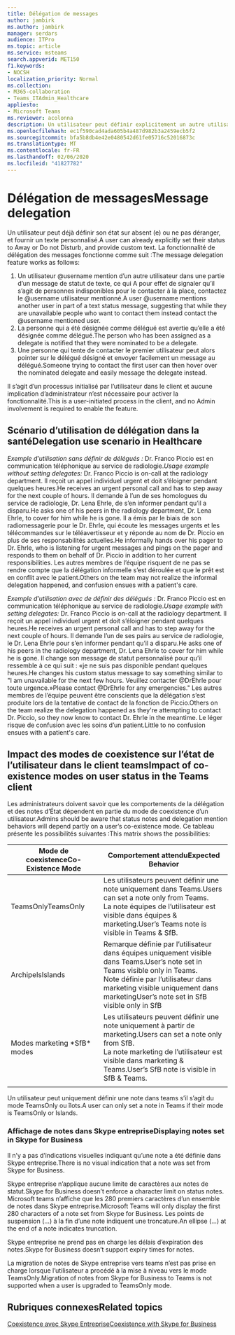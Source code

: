 ```yaml
---
title: Délégation de messages
author: jambirk
ms.author: jambirk
manager: serdars
audience: ITPro
ms.topic: article
ms.service: msteams
search.appverid: MET150
f1.keywords:
- NOCSH
localization_priority: Normal
ms.collection:
- M365-collaboration
- Teams_ITAdmin_Healthcare
appliesto:
- Microsoft Teams
ms.reviewer: acolonna
description: Un utilisateur peut définir explicitement un autre utilisateur comme délégué dans son message d’État.
ms.openlocfilehash: ec1f590cad4ada605b4a487d982b3a2459ecb5f2
ms.sourcegitcommit: bfa5b8db4e42e0480542d61fe05716c52016873c
ms.translationtype: MT
ms.contentlocale: fr-FR
ms.lasthandoff: 02/06/2020
ms.locfileid: "41827782"
---
```

# <a name="message-delegation"></a><span data-ttu-id="0e921-103">Délégation de messages</span><span class="sxs-lookup"><span data-stu-id="0e921-103">Message delegation</span></span>

<span data-ttu-id="0e921-104">Un utilisateur peut déjà définir son état sur absent (e) ou ne pas déranger, et fournir un texte personnalisé.</span><span class="sxs-lookup"><span data-stu-id="0e921-104">A user can already explicitly set their status to Away or Do not Disturb, and provide custom text.</span></span> <span data-ttu-id="0e921-105">La fonctionnalité de délégation des messages fonctionne comme suit :</span><span class="sxs-lookup"><span data-stu-id="0e921-105">The message delegation feature works as follows:</span></span>

1. <span data-ttu-id="0e921-106">Un utilisateur @username mention d’un autre utilisateur dans une partie d’un message de statut de texte, ce qui A pour effet de signaler qu’il s’agit de personnes indisponibles pour le contacter à la place, contactez le @username utilisateur mentionné.</span><span class="sxs-lookup"><span data-stu-id="0e921-106">A user @username mentions another user in part of a text status message, suggesting that while they are unavailable people who want to contact them instead contact the @username mentioned user.</span></span>
2. <span data-ttu-id="0e921-107">La personne qui a été désignée comme délégué est avertie qu’elle a été désignée comme délégué.</span><span class="sxs-lookup"><span data-stu-id="0e921-107">The person who has been assigned as a delegate is notified that they were nominated to be a delegate.</span></span>
3. <span data-ttu-id="0e921-108">Une personne qui tente de contacter le premier utilisateur peut alors pointer sur le délégué désigné et envoyer facilement un message au délégué.</span><span class="sxs-lookup"><span data-stu-id="0e921-108">Someone trying to contact the first user can then hover over the nominated delegate and easily message the delegate instead.</span></span>  

<span data-ttu-id="0e921-109">Il s’agit d’un processus initialisé par l’utilisateur dans le client et aucune implication d’administrateur n’est nécessaire pour activer la fonctionnalité.</span><span class="sxs-lookup"><span data-stu-id="0e921-109">This is a user-initiated process in the client, and no Admin involvement is required to enable the feature.</span></span> 

## <a name="delegation-use-scenario-in-healthcare"></a><span data-ttu-id="0e921-110">Scénario d’utilisation de délégation dans la santé</span><span class="sxs-lookup"><span data-stu-id="0e921-110">Delegation use scenario in Healthcare</span></span>

<span data-ttu-id="0e921-111">*Exemple d’utilisation sans définir de délégués :*  Dr. Franco Piccio est en communication téléphonique au service de radiologie.</span><span class="sxs-lookup"><span data-stu-id="0e921-111">*Usage example without setting delegates:*  Dr. Franco Piccio is on-call at the radiology department.</span></span> <span data-ttu-id="0e921-112">Il reçoit un appel individuel urgent et doit s’éloigner pendant quelques heures.</span><span class="sxs-lookup"><span data-stu-id="0e921-112">He receives an urgent personal call and has to step away for the next couple of hours.</span></span> <span data-ttu-id="0e921-113">Il demande à l’un de ses homologues du service de radiologie, Dr. Lena Ehrle, de s’en informer pendant qu’il a disparu.</span><span class="sxs-lookup"><span data-stu-id="0e921-113">He asks one of his peers in the radiology department, Dr. Lena Ehrle, to cover for him while he is gone.</span></span> <span data-ttu-id="0e921-114">Il a émis par le biais de son radiomessagerie pour le Dr. Ehrle, qui écoute les messages urgents et les télécommandes sur le téléavertisseur et y réponde au nom de Dr. Piccio en plus de ses responsabilités actuelles.</span><span class="sxs-lookup"><span data-stu-id="0e921-114">He informally hands over his pager to Dr. Ehrle, who is listening for urgent messages and pings on the pager and responds to them on behalf of Dr. Piccio in addition to her current responsibilities.</span></span> <span data-ttu-id="0e921-115">Les autres membres de l’équipe risquent de ne pas se rendre compte que la délégation informelle s’est déroulée et que le prêt est en conflit avec le patient.</span><span class="sxs-lookup"><span data-stu-id="0e921-115">Others on the team may not realize the informal delegation happened, and confusion ensues with a patient's care.</span></span>

<span data-ttu-id="0e921-116">*Exemple d’utilisation avec de définir des délégués :* Dr. Franco Piccio est en communication téléphonique au service de radiologie.</span><span class="sxs-lookup"><span data-stu-id="0e921-116">*Usage example with setting delegates:* Dr. Franco Piccio is on-call at the radiology department.</span></span> <span data-ttu-id="0e921-117">Il reçoit un appel individuel urgent et doit s’éloigner pendant quelques heures.</span><span class="sxs-lookup"><span data-stu-id="0e921-117">He receives an urgent personal call and has to step away for the next couple of hours.</span></span> <span data-ttu-id="0e921-118">Il demande l’un de ses pairs au service de radiologie, le Dr. Lena Ehrle pour s’en informer pendant qu’il a disparu.</span><span class="sxs-lookup"><span data-stu-id="0e921-118">He asks one of his peers in the radiology department, Dr. Lena Ehrle to cover for him while he is gone.</span></span> <span data-ttu-id="0e921-119">Il change son message de statut personnalisé pour qu’il ressemble à ce qui suit : «je ne suis pas disponible pendant quelques heures.</span><span class="sxs-lookup"><span data-stu-id="0e921-119">He changes his custom status message to say something similar to "I am unavailable for the next few hours.</span></span> <span data-ttu-id="0e921-120">Veuillez contacter @DrEhrle pour toute urgence.»</span><span class="sxs-lookup"><span data-stu-id="0e921-120">Please contact @DrEhrle for any emergencies."</span></span>  <span data-ttu-id="0e921-121">Les autres membres de l’équipe peuvent être conscients que la délégation s’est produite lors de la tentative de contact de la fonction de Piccio.</span><span class="sxs-lookup"><span data-stu-id="0e921-121">Others on the team realize the delegation happened as they're attempting to contact Dr. Piccio, so they now know to contact Dr. Ehrle in the meantime.</span></span> <span data-ttu-id="0e921-122">Le léger risque de confusion avec les soins d’un patient.</span><span class="sxs-lookup"><span data-stu-id="0e921-122">Little to no confusion ensues with a patient's care.</span></span>

## <a name="impact-of-co-existence-modes-on-user-status-in-the-teams-client"></a><span data-ttu-id="0e921-123">Impact des modes de coexistence sur l’état de l’utilisateur dans le client teams</span><span class="sxs-lookup"><span data-stu-id="0e921-123">Impact of co-existence modes on user status in the Teams client</span></span>

<span data-ttu-id="0e921-124">Les administrateurs doivent savoir que les comportements de la délégation et des notes d’État dépendent en partie du mode de coexistence d’un utilisateur.</span><span class="sxs-lookup"><span data-stu-id="0e921-124">Admins should be aware that status notes and delegation mention behaviors will depend partly on a user’s co-existence mode.</span></span> <span data-ttu-id="0e921-125">Ce tableau présente les possibilités suivantes :</span><span class="sxs-lookup"><span data-stu-id="0e921-125">This matrix shows the possibilities:</span></span>

|<span data-ttu-id="0e921-126">Mode de coexistence</span><span class="sxs-lookup"><span data-stu-id="0e921-126">Co-Existence Mode</span></span> | <span data-ttu-id="0e921-127">Comportement attendu</span><span class="sxs-lookup"><span data-stu-id="0e921-127">Expected Behavior</span></span>|
|---|---|
|<span data-ttu-id="0e921-128">TeamsOnly</span><span class="sxs-lookup"><span data-stu-id="0e921-128">TeamsOnly</span></span> |<span data-ttu-id="0e921-129">Les utilisateurs peuvent définir une note uniquement dans Teams.</span><span class="sxs-lookup"><span data-stu-id="0e921-129">Users can set a note only from Teams.</span></span> <br> <span data-ttu-id="0e921-130">La note équipes de l’utilisateur est visible dans équipes & marketing.</span><span class="sxs-lookup"><span data-stu-id="0e921-130">User’s Teams note is visible in Teams & SfB.</span></span> |
|<span data-ttu-id="0e921-131">Archipels</span><span class="sxs-lookup"><span data-stu-id="0e921-131">Islands</span></span> | <span data-ttu-id="0e921-132">Remarque définie par l’utilisateur dans équipes uniquement visible dans Teams.</span><span class="sxs-lookup"><span data-stu-id="0e921-132">User’s note set in Teams visible only in Teams.</span></span> <br> <span data-ttu-id="0e921-133">Note définie par l’utilisateur dans marketing visible uniquement dans marketing</span><span class="sxs-lookup"><span data-stu-id="0e921-133">User’s note set in SfB visible only in SfB</span></span> |
|<span data-ttu-id="0e921-134">Modes marketing \*</span><span class="sxs-lookup"><span data-stu-id="0e921-134">SfB\* modes</span></span> | <span data-ttu-id="0e921-135">Les utilisateurs peuvent définir une note uniquement à partir de marketing.</span><span class="sxs-lookup"><span data-stu-id="0e921-135">Users can set a note only from SfB.</span></span> <br> <span data-ttu-id="0e921-136">La note marketing de l’utilisateur est visible dans marketing & Teams.</span><span class="sxs-lookup"><span data-stu-id="0e921-136">User’s SfB note is visible in SfB & Teams.</span></span>  |
|||

<span data-ttu-id="0e921-137">Un utilisateur peut uniquement définir une note dans teams s’il s’agit du mode TeamsOnly ou îlots.</span><span class="sxs-lookup"><span data-stu-id="0e921-137">A user can only set a note in Teams if their mode is TeamsOnly or Islands.</span></span>  

### <a name="displaying-notes-set-in-skype-for-business"></a><span data-ttu-id="0e921-138">Affichage de notes dans Skype entreprise</span><span class="sxs-lookup"><span data-stu-id="0e921-138">Displaying notes set in Skype for Business</span></span>
  
<span data-ttu-id="0e921-139">Il n’y a pas d’indications visuelles indiquant qu’une note a été définie dans Skype entreprise.</span><span class="sxs-lookup"><span data-stu-id="0e921-139">There is no visual indication that a note was set from Skype for Business.</span></span>

<span data-ttu-id="0e921-140">Skype entreprise n’applique aucune limite de caractères aux notes de statut.</span><span class="sxs-lookup"><span data-stu-id="0e921-140">Skype for Business doesn’t enforce a character limit on status notes.</span></span> <span data-ttu-id="0e921-141">Microsoft teams n’affiche que les 280 premiers caractères d’un ensemble de notes dans Skype entreprise.</span><span class="sxs-lookup"><span data-stu-id="0e921-141">Microsoft Teams will only display the first 280 characters of a note set from Skype for Business.</span></span> <span data-ttu-id="0e921-142">Les points de suspension (...) à la fin d’une note indiquent une troncature.</span><span class="sxs-lookup"><span data-stu-id="0e921-142">An ellipse (…) at the end of a note indicates truncation.</span></span>
  
<span data-ttu-id="0e921-143">Skype entreprise ne prend pas en charge les délais d’expiration des notes.</span><span class="sxs-lookup"><span data-stu-id="0e921-143">Skype for Business doesn’t support expiry times for notes.</span></span>

<span data-ttu-id="0e921-144">La migration de notes de Skype entreprise vers teams n’est pas prise en charge lorsque l’utilisateur a procédé à la mise à niveau vers le mode TeamsOnly.</span><span class="sxs-lookup"><span data-stu-id="0e921-144">Migration of notes from Skype for Business to Teams is not supported when a user is upgraded to TeamsOnly mode.</span></span>

## <a name="related-topics"></a><span data-ttu-id="0e921-145">Rubriques connexes</span><span class="sxs-lookup"><span data-stu-id="0e921-145">Related topics</span></span>

[<span data-ttu-id="0e921-146">Coexistence avec Skype Entreprise</span><span class="sxs-lookup"><span data-stu-id="0e921-146">Coexistence with Skype for Business</span></span>](../../coexistence-chat-calls-presence.md)

